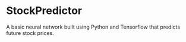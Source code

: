 # StockPredictor
A basic neural network built using Python and Tensorflow that predicts future stock prices.
